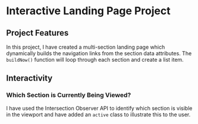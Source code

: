 # Interactive Landing Page Project
## Project Features
In this project, I have created a multi-section landing page which dynamically builds the navigation links from the section data attributes. The `buildNow()` function will loop through each section and create a list item.

## Interactivity
### Which Section is Currently Being Viewed?
I have used the Intersection Observer API to identify which section is visible in the viewport and have added an `active` class to illustrate this to the user. 



